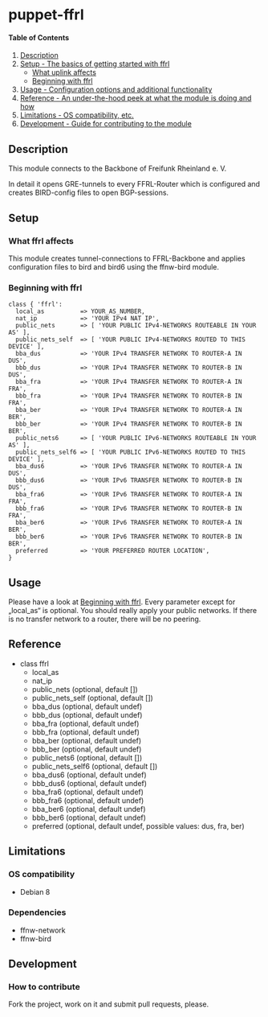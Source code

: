 # puppet-ffrl

#### Table of Contents

1. [Description](#description)
1. [Setup - The basics of getting started with ffrl](#setup)
    * [What uplink affects](#what-uplink-affects)
    * [Beginning with ffrl](#beginning-with-uplink)
1. [Usage - Configuration options and additional functionality](#usage)
1. [Reference - An under-the-hood peek at what the module is doing and how](#reference)
1. [Limitations - OS compatibility, etc.](#limitations)
1. [Development - Guide for contributing to the module](#development)

## Description

This module connects to the Backbone of Freifunk Rheinland e. V.

In detail it opens GRE-tunnels to every FFRL-Router which is configured and creates BIRD-config files to open BGP-sessions.

## Setup

### What ffrl affects

This module creates tunnel-connections to FFRL-Backbone and applies configuration files to bird and bird6 using the ffnw-bird module.

### Beginning with ffrl

```puppet
class { 'ffrl':
  local_as          => YOUR_AS_NUMBER,
  nat_ip            => 'YOUR IPv4 NAT IP',
  public_nets       => [ 'YOUR PUBLIC IPv4-NETWORKS ROUTEABLE IN YOUR AS' ],
  public_nets_self  => [ 'YOUR PUBLIC IPv4-NETWORKS ROUTED TO THIS DEVICE' ],
  bba_dus           => 'YOUR IPv4 TRANSFER NETWORK TO ROUTER-A IN DUS',
  bbb_dus           => 'YOUR IPv4 TRANSFER NETWORK TO ROUTER-B IN DUS',
  bba_fra           => 'YOUR IPv4 TRANSFER NETWORK TO ROUTER-A IN FRA',
  bbb_fra           => 'YOUR IPv4 TRANSFER NETWORK TO ROUTER-B IN FRA',
  bba_ber           => 'YOUR IPv4 TRANSFER NETWORK TO ROUTER-A IN BER',
  bbb_ber           => 'YOUR IPv4 TRANSFER NETWORK TO ROUTER-B IN BER',
  public_nets6      => [ 'YOUR PUBLIC IPv6-NETWORKS ROUTEABLE IN YOUR AS' ],
  public_nets_self6 => [ 'YOUR PUBLIC IPv6-NETWORKS ROUTED TO THIS DEVICE' ],
  bba_dus6          => 'YOUR IPv6 TRANSFER NETWORK TO ROUTER-A IN DUS',
  bbb_dus6          => 'YOUR IPv6 TRANSFER NETWORK TO ROUTER-B IN DUS',
  bba_fra6          => 'YOUR IPv6 TRANSFER NETWORK TO ROUTER-A IN FRA',
  bbb_fra6          => 'YOUR IPv6 TRANSFER NETWORK TO ROUTER-B IN FRA',
  bba_ber6          => 'YOUR IPv6 TRANSFER NETWORK TO ROUTER-A IN BER',
  bbb_ber6          => 'YOUR IPv6 TRANSFER NETWORK TO ROUTER-B IN BER',
  preferred         => 'YOUR PREFERRED ROUTER LOCATION',
}
```

## Usage

Please have a look at [Beginning with ffrl](#beginning-with-uplink). Every parameter except for „local\_as“ is optional. You should really apply your public networks. If there is no transfer network to a router, there will be no peering.

## Reference

* class ffrl
  * local\_as
  * nat\_ip
  * public\_nets (optional, default [])
  * public\_nets\_self (optional, default [])
  * bba\_dus (optional, default undef)
  * bbb\_dus (optional, default undef)
  * bba\_fra (optional, default undef)
  * bbb\_fra (optional, default undef)
  * bba\_ber (optional, default undef)
  * bbb\_ber (optional, default undef)
  * public\_nets6 (optional, default [])
  * public\_nets\_self6 (optional, default [])
  * bba\_dus6 (optional, default undef)
  * bbb\_dus6 (optional, default undef)
  * bba\_fra6 (optional, default undef)
  * bbb\_fra6 (optional, default undef)
  * bba\_ber6 (optional, default undef)
  * bbb\_ber6 (optional, default undef)
  * preferred (optional, default undef, possible values: dus, fra, ber)

## Limitations

### OS compatibility
* Debian 8

### Dependencies
* ffnw-network
* ffnw-bird

## Development

### How to contribute
Fork the project, work on it and submit pull requests, please.

